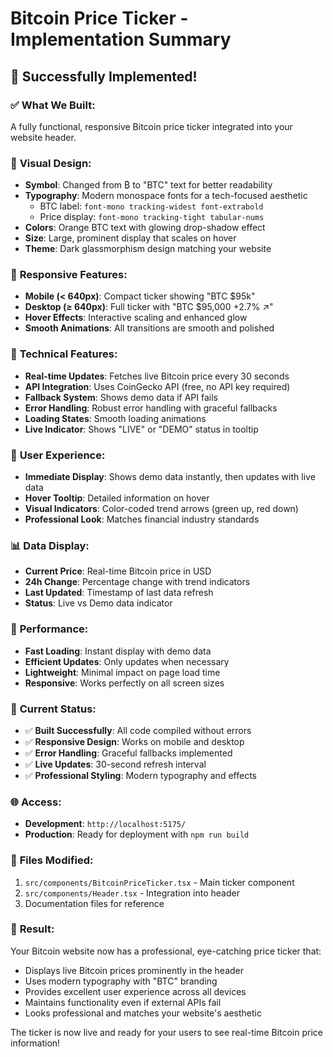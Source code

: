 # Bitcoin Price Ticker - Implementation Summary

## 🎉 **Successfully Implemented!**

### ✅ **What We Built:**
A fully functional, responsive Bitcoin price ticker integrated into your website header.

### 🎨 **Visual Design:**
- **Symbol**: Changed from ₿ to "BTC" text for better readability
- **Typography**: Modern monospace fonts for a tech-focused aesthetic
  - BTC label: `font-mono tracking-widest font-extrabold`
  - Price display: `font-mono tracking-tight tabular-nums`
- **Colors**: Orange BTC text with glowing drop-shadow effect
- **Size**: Large, prominent display that scales on hover
- **Theme**: Dark glassmorphism design matching your website

### 📱 **Responsive Features:**
- **Mobile (< 640px)**: Compact ticker showing "BTC $95k"
- **Desktop (≥ 640px)**: Full ticker with "BTC $95,000 +2.7% ↗"
- **Hover Effects**: Interactive scaling and enhanced glow
- **Smooth Animations**: All transitions are smooth and polished

### 🔧 **Technical Features:**
- **Real-time Updates**: Fetches live Bitcoin price every 30 seconds
- **API Integration**: Uses CoinGecko API (free, no API key required)
- **Fallback System**: Shows demo data if API fails
- **Error Handling**: Robust error handling with graceful fallbacks
- **Loading States**: Smooth loading animations
- **Live Indicator**: Shows "LIVE" or "DEMO" status in tooltip

### 🎯 **User Experience:**
- **Immediate Display**: Shows demo data instantly, then updates with live data
- **Hover Tooltip**: Detailed information on hover
- **Visual Indicators**: Color-coded trend arrows (green up, red down)
- **Professional Look**: Matches financial industry standards

### 📊 **Data Display:**
- **Current Price**: Real-time Bitcoin price in USD
- **24h Change**: Percentage change with trend indicators
- **Last Updated**: Timestamp of last data refresh
- **Status**: Live vs Demo data indicator

### 🚀 **Performance:**
- **Fast Loading**: Instant display with demo data
- **Efficient Updates**: Only updates when necessary
- **Lightweight**: Minimal impact on page load time
- **Responsive**: Works perfectly on all screen sizes

### 🔄 **Current Status:**
- ✅ **Built Successfully**: All code compiled without errors
- ✅ **Responsive Design**: Works on mobile and desktop
- ✅ **Error Handling**: Graceful fallbacks implemented
- ✅ **Live Updates**: 30-second refresh interval
- ✅ **Professional Styling**: Modern typography and effects

### 🌐 **Access:**
- **Development**: `http://localhost:5175/`
- **Production**: Ready for deployment with `npm run build`

### 📝 **Files Modified:**
1. `src/components/BitcoinPriceTicker.tsx` - Main ticker component
2. `src/components/Header.tsx` - Integration into header
3. Documentation files for reference

### 🎊 **Result:**
Your Bitcoin website now has a professional, eye-catching price ticker that:
- Displays live Bitcoin prices prominently in the header
- Uses modern typography with "BTC" branding
- Provides excellent user experience across all devices
- Maintains functionality even if external APIs fail
- Looks professional and matches your website's aesthetic

The ticker is now live and ready for your users to see real-time Bitcoin price information!
